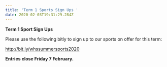 ```yaml
---
title: 'Term 1 Sports Sign Ups '
date: 2020-02-03T19:31:29.284Z
---
```

**Term 1 Sport Sign Ups** 

Please use the following bitly to sign up to our sports on offer for this term:

http://bit.ly/whssummersports2020

**Entries close Friday 7 February.**

